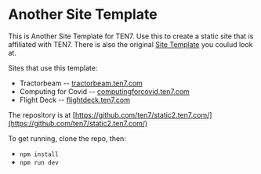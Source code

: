 # Another Site Template

This is Another Site Template for TEN7. Use this to create a static site that is affiliated with TEN7. There is also the original [Site Template](https://static1.ten7.com/) you coulud look at.

Sites that use this template:

* Tractorbeam -- [tractorbeam.ten7.com](https://tractorbeam.ten7.com/)
* Computing for Covid -- [computingforcovid.ten7.com](https://computingforcovid.ten7.com/)
* Flight Deck -- [flightdeck.ten7.com](https://flightdeck.ten7.com/)

The repository is at [https://github.com/ten7/static2.ten7.com/](https://github.com/ten7/static2.ten7.com/)


To get running, clone the repo, then:

* `npm install`
* `npm run dev`
